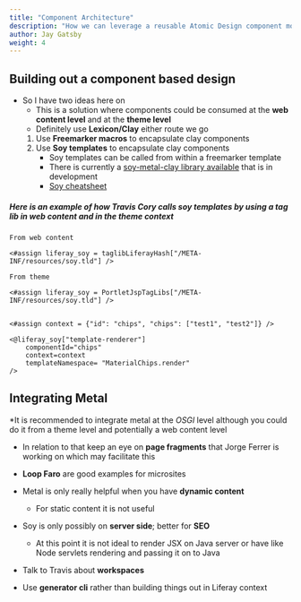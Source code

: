 ```yaml
---
title: "Component Architecture"
description: "How we can leverage a reusable Atomic Design component model"
author: Jay Gatsby
weight: 4
---
```


<article id="1">

## Building out a component based design

* So I have two ideas here on 
	* This is a solution where components could be consumed at the **web content level** and at the **theme level**
	* Definitely use **Lexicon/Clay** either route we go
	1. Use **Freemarker macros** to encapsulate clay components
	2. Use **Soy templates** to encapsulate clay components
		* Soy templates can be called from within a freemarker template
		* There is currently a [soy-metal-clay library available](https://github.com/metal/metal-clay-components) that is in development
		* [Soy cheatsheet](https://github.com/liferay/soy-cheat-sheet#miscellaneous)

##### Here is an example of how Travis Cory calls soy templates by using a tag lib in web content and in the theme context

```htmlmixed
From web content

<#assign liferay_soy = taglibLiferayHash["/META-INF/resources/soy.tld"] />

From theme

<#assign liferay_soy = PortletJspTagLibs["/META-INF/resources/soy.tld"] />


<#assign context = {"id": "chips", "chips": ["test1", "test2"]} />

<@liferay_soy["template-renderer"]
    componentId="chips"
    context=context
    templateNamespace= "MaterialChips.render"
/>
```

</article>

<article id="2">

## Integrating Metal

*It is recommended to integrate metal at the *OSGI* level although you could do it from a theme level and potentially a web content level

* In relation to that keep an eye on **page fragments** that Jorge Ferrer is working on which may facilitate this

* **Loop Faro** are good examples for microsites
* Metal is only really helpful when you have **dynamic content**
  * For static content it is not useful

* Soy is only possibly on **server side**; better for **SEO**
  * At this point it is not ideal to render JSX on Java server or have like Node servlets rendering and passing it on to Java

* Talk to Travis about **workspaces**
* Use **generator cli** rather than building things out in Liferay context
</article>
